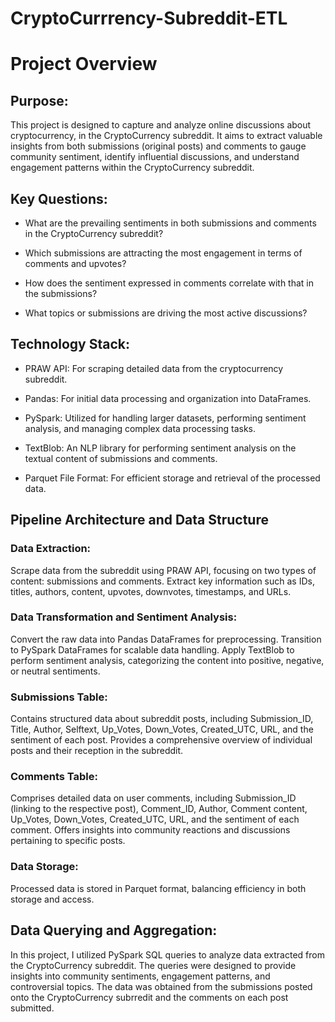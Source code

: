 # CryptoCurrrency-Subreddit-ETL

# Project Overview
## Purpose:
This project is designed to capture and analyze online discussions about cryptocurrency, in the CryptoCurrency subreddit. It aims to extract valuable insights from both submissions (original posts) and comments to gauge community sentiment, identify influential discussions, and understand engagement patterns within the CryptoCurrency subreddit.

## Key Questions:

- What are the prevailing sentiments in both submissions and comments in the CryptoCurrency subreddit?

- Which submissions are attracting the most engagement in terms of comments and upvotes?

- How does the sentiment expressed in comments correlate with that in the submissions?

- What topics or submissions are driving the most active discussions?

## Technology Stack:

- PRAW API: For scraping detailed data from the cryptocurrency subreddit.
  
- Pandas: For initial data processing and organization into DataFrames.
  
- PySpark: Utilized for handling larger datasets, performing sentiment analysis, and managing complex data processing tasks.

- TextBlob: An NLP library for performing sentiment analysis on the textual content of submissions and comments.

- Parquet File Format: For efficient storage and retrieval of the processed data.

## Pipeline Architecture and Data Structure

### Data Extraction:

Scrape data from the subreddit using PRAW API, focusing on two types of content: submissions and comments.
Extract key information such as IDs, titles, authors, content, upvotes, downvotes, timestamps, and URLs.

### Data Transformation and Sentiment Analysis:

Convert the raw data into Pandas DataFrames for preprocessing.
Transition to PySpark DataFrames for scalable data handling.
Apply TextBlob to perform sentiment analysis, categorizing the content into positive, negative, or neutral sentiments.

### Submissions Table:

Contains structured data about subreddit posts, including Submission_ID, Title, Author, Selftext, Up_Votes, Down_Votes, Created_UTC, URL, and the sentiment of each post.
Provides a comprehensive overview of individual posts and their reception in the subreddit.

### Comments Table:

Comprises detailed data on user comments, including Submission_ID (linking to the respective post), Comment_ID, Author, Comment content, Up_Votes, Down_Votes, Created_UTC, URL, and the sentiment of each comment.
Offers insights into community reactions and discussions pertaining to specific posts.

### Data Storage:

Processed data is stored in Parquet format, balancing efficiency in both storage and access.

## Data Querying and Aggregation:

In this project, I utilized PySpark SQL queries to analyze data extracted from the CryptoCurrency subreddit. The queries were designed to provide insights into community sentiments, engagement patterns, and controversial topics. The data was obtained from the submissions posted onto the CryptoCurrency subrredit and the comments on each post submitted.


